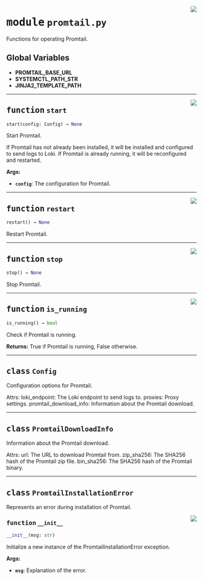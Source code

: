 <!-- markdownlint-disable -->

<a href="../src/promtail.py#L0"><img align="right" style="float:right;" src="https://img.shields.io/badge/-source-cccccc?style=flat-square"></a>

# <kbd>module</kbd> `promtail.py`
Functions for operating Promtail. 

**Global Variables**
---------------
- **PROMTAIL_BASE_URL**
- **SYSTEMCTL_PATH_STR**
- **JINJA2_TEMPLATE_PATH**

---

<a href="../src/promtail.py#L163"><img align="right" style="float:right;" src="https://img.shields.io/badge/-source-cccccc?style=flat-square"></a>

## <kbd>function</kbd> `start`

```python
start(config: Config) → None
```

Start Promtail. 

If Promtail has not already been installed, it will be installed and configured to send logs to Loki. If Promtail is already running, it will be reconfigured and restarted. 



**Args:**
 
 - <b>`config`</b>:  The configuration for Promtail. 


---

<a href="../src/promtail.py#L188"><img align="right" style="float:right;" src="https://img.shields.io/badge/-source-cccccc?style=flat-square"></a>

## <kbd>function</kbd> `restart`

```python
restart() → None
```

Restart Promtail. 


---

<a href="../src/promtail.py#L193"><img align="right" style="float:right;" src="https://img.shields.io/badge/-source-cccccc?style=flat-square"></a>

## <kbd>function</kbd> `stop`

```python
stop() → None
```

Stop Promtail. 


---

<a href="../src/promtail.py#L198"><img align="right" style="float:right;" src="https://img.shields.io/badge/-source-cccccc?style=flat-square"></a>

## <kbd>function</kbd> `is_running`

```python
is_running() → bool
```

Check if Promtail is running. 



**Returns:**
  True if Promtail is running, False otherwise. 


---

## <kbd>class</kbd> `Config`
Configuration options for Promtail. 

Attrs:  loki_endpoint: The Loki endpoint to send logs to.  proxies: Proxy settings.  promtail_download_info: Information about the Promtail download. 





---

## <kbd>class</kbd> `PromtailDownloadInfo`
Information about the Promtail download. 

Attrs:  url: The URL to download Promtail from.  zip_sha256: The SHA256 hash of the Promtail zip file.  bin_sha256: The SHA256 hash of the Promtail binary. 





---

## <kbd>class</kbd> `PromtailInstallationError`
Represents an error during installation of Promtail. 

<a href="../src/promtail.py#L34"><img align="right" style="float:right;" src="https://img.shields.io/badge/-source-cccccc?style=flat-square"></a>

### <kbd>function</kbd> `__init__`

```python
__init__(msg: str)
```

Initialize a new instance of the PromtailInstallationError exception. 



**Args:**
 
 - <b>`msg`</b>:  Explanation of the error. 





